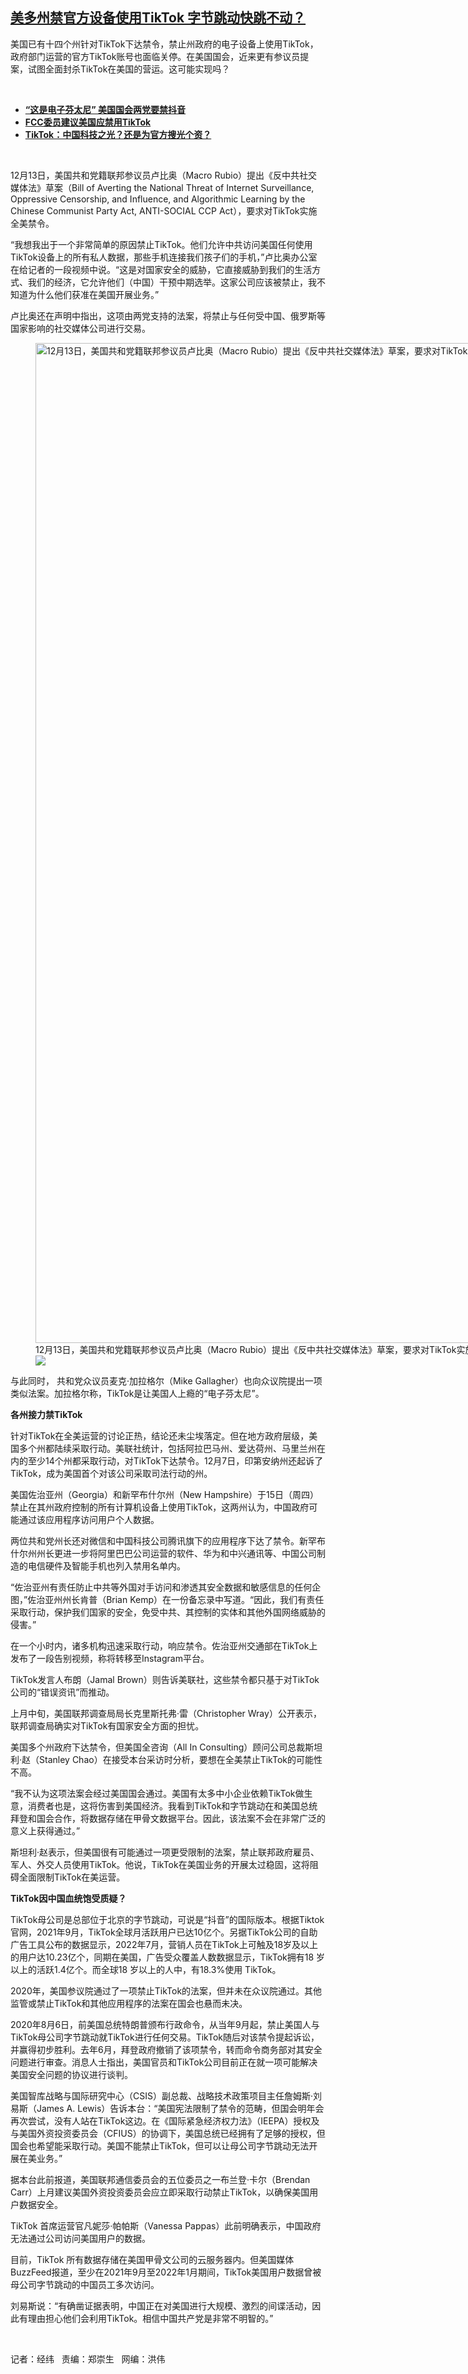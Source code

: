 <!--1671216965000-->
[美多州禁官方设备使用TikTok   字节跳动快跳不动？](https://www.rfa.org/mandarin/yataibaodao/junshiwaijiao/bx-12162022134311.html)
------

<p>美国已有十四个州针对TikTok下达禁令，禁止州政府的电子设备上使用TikTok，政府部门运营的官方TikTok账号也面临关停。在美国国会，近来更有参议员提案，试图全面封杀TikTok在美国的营运。这可能实现吗？</p><p><span class="result-title"> </span></p><ul><li><a href="https://www.rfa.org/mandarin/Xinwen/11-12132022163610.html"><strong>“这是电子芬太尼” 美国国会两党要禁抖音</strong></a></li><li><strong><a href="https://www.rfa.org/mandarin/Xinwen/cmh1-11012022213942.html">FCC委员建议美国应禁用TikTok</a></strong></li><li><strong><a href="https://www.rfa.org/mandarin/yataibaodao/meiti/kw-07252022131350.html">TikTok：中国科技之光？还是为官方搜光个资？</a></strong></li></ul><p><span class="result-title"> </span></p><p><span style="font-weight: 400;">12月13日，美国共和党籍联邦参议员卢比奥（Macro Rubio）提出《反中共社交媒体法》草案（Bill of Averting the National Threat of Internet Surveillance, Oppressive Censorship, and Influence, and Algorithmic Learning by the Chinese Communist Party Act, ANTI-SOCIAL CCP Act），要求对TikTok实施全美禁令。</span></p><p><span style="font-weight: 400;">“我想我出于一个非常简单的原因禁止TikTok。他们允许中共访问美国任何使用TikTok设备上的所有私人数据，那些手机连接我们孩子们的手机，”卢比奥办公室在给记者的一段视频中说。“这是对国家安全的威胁，它直接威胁到我们的生活方式、我们的经济，它允许他们（中国）干预中期选举。这家公司应该被禁止，我不知道为什么他们获准在美国开展业务。”</span></p><p><span style="font-weight: 400;">卢比奥还在声明中指出，这项由两党支持的法案，将禁止与任何受中国、俄罗斯等国家影响的社交媒体公司进行交易。</span></p><p><figure class="image-richtext image-inline captioned" style="width:2400px;"><img alt="12月13日，美国共和党籍联邦参议员卢比奥（Macro Rubio）提出《反中共社交媒体法》草案，要求对TikTok实施全美禁令。（美联社图片）" height="1600" src="https://www.rfa.org/mandarin/yataibaodao/junshiwaijiao/bx-12162022134311.html/ap22313075810203.jpg/@@images/3891329a-b9c6-4c6a-bb58-2b016e3b1e43.jpeg" title="AP22313075810203.jpg" width="2400"/><figcaption class="image-caption">12月13日，美国共和党籍联邦参议员卢比奥（Macro Rubio）提出《反中共社交媒体法》草案，要求对TikTok实施全美禁令。（美联社图片）</figcaption><small></small><div id="zoomattribute"><a data-caption="12月13日，美国共和党籍联邦参议员卢比奥（Macro Rubio）提出《反中共社交媒体法》草案，要求对TikTok实施全美禁令。（美联社图片）" data-fancybox="" href="https://www.rfa.org/mandarin/yataibaodao/junshiwaijiao/bx-12162022134311.html/ap22313075810203.jpg" id="single_image" title="12月13日，美国共和党籍联邦参议员卢比奥（Macro Rubio）提出《反中共社交媒体法》草案，要求对TikTok实施全美禁令。（美联社图片）"><img src="/++plone++rfa-resources/img/icon-zoom.png"/></a></div></figure></p><p><span style="font-weight: 400;">与此同时， 共和党众议员麦克·加拉格尔（Mike Gallagher）也向众议院提出一项类似法案。加拉格尔称，TikTok是让美国人上瘾的“电子芬太尼”。</span></p><p><b>各州接力禁TikTok</b></p><p><span style="font-weight: 400;">针对TikTok在全美运营的讨论正热，结论还未尘埃落定。但在地方政府层级，美国多个州都陆续采取行动。美联社统计，包括阿拉巴马州、爱达荷州、马里兰州在内的至少14个州都采取行动，对TikTok下达禁令。12月7日，印第安纳州还起诉了TikTok，成为美国首个对该公司采取司法行动的州。</span></p><p><span style="font-weight: 400;">美国佐治亚州（Georgia）和新罕布什尔州（New Hampshire）于15日（周四）禁止在其州政府控制的所有计算机设备上使用TikTok，这两州认为，中国政府可能通过该应用程序访问用户个人数据。</span></p><p><span style="font-weight: 400;">两位共和党州长还对微信和中国科技公司腾讯旗下的应用程序下达了禁令。新罕布什尔州州长更进一步将阿里巴巴公司运营的软件、华为和中兴通讯等、中国公司制造的电信硬件及智能手机也列入禁用名单内。</span></p><p><span style="font-weight: 400;">“佐治亚州有责任防止中共等外国对手访问和渗透其安全数据和敏感信息的任何企图，”佐治亚州州长肯普（Brian Kemp）在一份备忘录中写道。“因此，我们有责任采取行动，保护我们国家的安全，免受中共、其控制的实体和其他外国网络威胁的侵害。”</span></p><p><span style="font-weight: 400;">在一个小时内，诸多机构迅速采取行动，响应禁令。佐治亚州交通部在TikTok上发布了一段告别视频，称将转移至Instagram平台。</span></p><p><span style="font-weight: 400;">TikTok发言人布朗（Jamal Brown）则告诉美联社，这些禁令都只基于对TikTok公司的“错误资讯”而推动。</span></p><p><span style="font-weight: 400;">上月中旬，美国联邦调查局局长克里斯托弗·雷（Christopher Wray）公开表示，联邦调查局确实对TikTok有国家安全方面的担忧。</span></p><p><span style="font-weight: 400;">美国多个州政府下达禁令，但美国全咨询（All In Consulting）顾问公司总裁斯坦利·赵（Stanley Chao）在接受本台采访时分析，要想在全美禁止TikTok的可能性不高。</span></p><p><span style="font-weight: 400;">“我不认为这项法案会经过美国国会通过。美国有太多中小企业依赖TikTok做生意，消费者也是，这将伤害到美国经济。我看到TikTok和字节跳动在和美国总统拜登和国会合作，将数据存储在甲骨文数据平台。因此，该法案不会在非常广泛的意义上获得通过。”</span></p><p><span style="font-weight: 400;">斯坦利·赵表示，但美国很有可能通过一项更受限制的法案，禁止联邦政府雇员、军人、外交人员使用TikTok。他说，TikTok在美国业务的开展太过稳固，这将阻碍全面限制TikTok在美运营。</span></p><p><b>TikTok因中国血统饱受质疑？</b></p><p><span style="font-weight: 400;">TikTok母公司是总部位于北京的字节跳动，可说是“抖音”的国际版本。根据Tiktok官网，2021年9月，TikTok全球月活跃用户已达10亿个。另据TikTok公司的自助广告工具公布的数据显示，2022年7月，营销人员在TikTok上可触及18岁及以上的用户达10.23亿个，同期在美国，广告受众覆盖人数数据显示，TikTok拥有18 岁以上的活跃1.4亿个。而全球18 岁以上的人中，有18.3%使用 TikTok。</span></p><p><span style="font-weight: 400;">2020年，美国参议院通过了一项禁止TikTok的法案，但并未在众议院通过。其他监管或禁止TikTok和其他应用程序的法案在国会也悬而未决。</span></p><p><span style="font-weight: 400;">2020年8月6日，前美国总统特朗普颁布行政命令，从当年9月起，禁止美国人与TikTok母公司字节跳动就TikTok进行任何交易。TikTok随后对该禁令提起诉讼，并赢得初步胜利。去年6月，拜登政府撤销了该项禁令，转而命令商务部对其安全问题进行审查。消息人士指出，美国官员和TikTok公司目前正在就一项可能解决美国安全问题的协议进行谈判。</span></p><p><span style="font-weight: 400;">美国智库战略与国际研究中心（CSIS）副总裁、战略技术政策项目主任詹姆斯·刘易斯（James A. Lewis）告诉本台：“美国宪法限制了禁令的范畴，但国会明年会再次尝试，没有人站在TikTok这边。在《国际紧急经济权力法》（IEEPA）授权及与美国外资投资委员会（CFIUS）的协调下，美国总统已经拥有了足够的授权，但国会也希望能采取行动。美国不能禁止TikTok，但可以让母公司字节跳动无法开展在美业务。”</span></p><p><span style="font-weight: 400;">据本台此前报道，美国联邦通信委员会的五位委员之一布兰登·卡尔（Brendan Carr）上月建议美国外资投资委员会应立即采取行动禁止TikTok，以确保美国用户数据安全。</span></p><p><span style="font-weight: 400;">TikTok 首席运营官凡妮莎·帕帕斯（Vanessa Pappas）此前明确表示，中国政府无法通过公司访问美国用户的数据。</span></p><p><span style="font-weight: 400;">目前，TikTok 所有数据存储在美国甲骨文公司的云服务器内。但美国媒体BuzzFeed报道，至少在2021年9月至2022年1月期间，TikTok美国用户数据曾被母公司字节跳动的中国员工多次访问。</span></p><p><span style="font-weight: 400;">刘易斯说：“有确凿证据表明，中国正在对美国进行大规模、激烈的间谍活动，因此有理由担心他们会利用TikTok。相信中国共产党是非常不明智的。”</span></p><p><span class="result-title"> </span></p><p><span style="font-weight: 400;">记者：经纬   责编：郑崇生   网编：洪伟</span></p>
